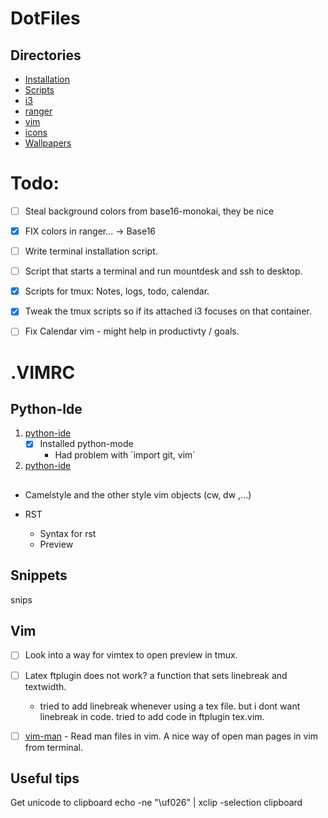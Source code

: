 # DotFiles

## Directories
* [Installation](https://github.com/eeckee/.files/tree/master/Installation "Installation directory")
* [Scripts](https://github.com/eeckee/.files/tree/master/Scripts "Scripts used in mostly i3/bash")
* [i3](https://github.com/eeckee/.files/tree/master/i3 "i3 config directory")
* [ranger](https://github.com/eeckee/.files/tree/master/ranger "Ranger config directory")
* [vim](https://github.com/eeckee/.files/tree/master/vim "Vim config directory")
* [icons](https://github.com/eeckee/.files/tree/master/icons "Icons for notify-send")
* [Wallpapers](https://github.com/eeckee/.files/tree/master/Wallpapers "Some wallpapers that are nice as default")


# Todo:
- [ ] Steal background colors from base16-monokai, they be nice
- [x] FIX colors in ranger... -> Base16
- [ ] Write terminal installation script.
- [ ] Script that starts a terminal and run mountdesk and ssh to desktop. 
- [x] Scripts for tmux: Notes, logs, todo, calendar.
- [x] Tweak the tmux scripts so if its attached i3 focuses on that container.
- [ ] Fix Calendar vim - might help in productivty / goals.


# .VIMRC

## Python-Ide
1. [python-ide]( https://github.com/jarolrod/vim-python-ide )
	- [x] Installed python-mode
		* Had problem with ´import git, vim´
2. [python-ide]( https://github.com/ets-labs/python-vimrc )

## 
* Camelstyle and the other style vim objects (cw, dw ,...)

* RST
	* Syntax for rst
	* Preview

## Snippets
snips

## Vim
- [ ] Look into a way for vimtex to open preview in tmux.
- [ ] Latex ftplugin does not work? a function that sets linebreak and textwidth.
  - tried to add linebreak whenever using a tex file. but i dont want linebreak in code. tried to add code in ftplugin tex.vim.
- [ ] [vim-man](https://github.com/vim-utils/vim-man) - Read man files in vim. A nice way of open man pages in vim from terminal.


## Useful tips
Get unicode to clipboard
	echo -ne "\uf026" | xclip -selection clipboard
